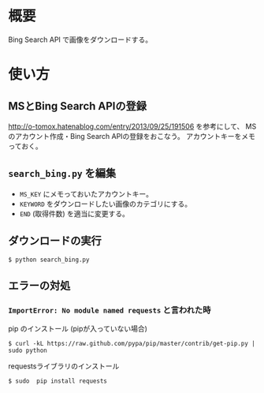# 概要

Bing Search API で画像をダウンロードする。

# 使い方

## MSとBing Search APIの登録
http://o-tomox.hatenablog.com/entry/2013/09/25/191506
を参考にして、
MSのアカウント作成・Bing Search APIの登録をおこなう。
アカウントキーをメモっておく。

## `search_bing.py` を編集

* `MS_KEY` にメモっておいたアカウントキー。
* `KEYWORD` をダウンロードしたい画像のカテゴリにする。
* `END` (取得件数) を適当に変更する。


## ダウンロードの実行
```
$ python search_bing.py
```


## エラーの対処

### `ImportError: No module named requests`  と言われた時
pip のインストール (pipが入っていない場合)
```
$ curl -kL https://raw.github.com/pypa/pip/master/contrib/get-pip.py | sudo python
```

requestsライブラリのインストール
```
$ sudo  pip install requests
```
